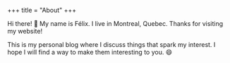 +++
title = "About"
+++

Hi there! :wave: My name is Félix. I live in Montreal, Quebec. Thanks for visiting my website!

This is my personal blog where I discuss things that spark my interest. I hope I will find a way to make them
interesting to you. :smile:

